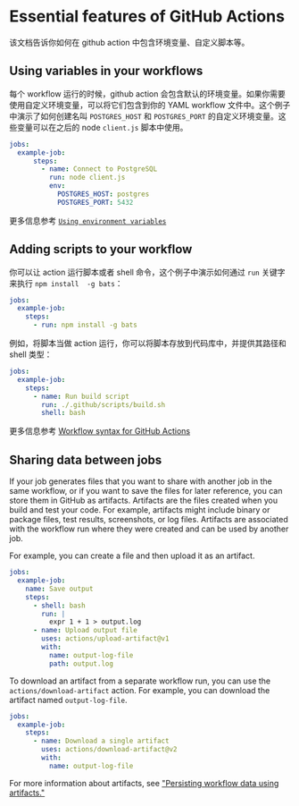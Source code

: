 # Essential features of GitHub Actions

该文档告诉你如何在 github action 中包含环境变量、自定义脚本等。

## Using variables in your workflows


每个 workflow 运行的时候，github action 会包含默认的环境变量。如果你需要使用自定义环境变量，可以将它们包含到你的 YAML workflow 文件中。这个例子中演示了如何创建名叫 `POSTGRES_HOST` 和 `POSTGRES_PORT` 的自定义环境变量。这些变量可以在之后的 node `client.js` 脚本中使用。 

```yml
jobs:
  example-job:
      steps:
        - name: Connect to PostgreSQL
          run: node client.js
          env:
            POSTGRES_HOST: postgres
            POSTGRES_PORT: 5432
```

更多信息参考 [`Using environment variables`](https://docs.github.com/en/actions/configuring-and-managing-workflows/using-environment-variables)

## Adding scripts to your workflow

你可以让 action 运行脚本或者 shell 命令，这个例子中演示如何通过 `run` 关键字来执行 `npm install  -g bats`：

```yml
jobs:
  example-job:
    steps:
      - run: npm install -g bats
```

例如，将脚本当做 action 运行，你可以将脚本存放到代码库中，并提供其路径和 shell 类型：

```yml
jobs:
  example-job:
    steps:
      - name: Run build script
        run: ./.github/scripts/build.sh
        shell: bash
```

更多信息参考 [Workflow syntax for GitHub Actions](https://docs.github.com/en/actions/reference/workflow-syntax-for-github-actions#jobsjob_idstepsrun)

## Sharing data between jobs

If your job generates files that you want to share with another job in the same workflow, or if you want to save the files for later reference, you can store them in GitHub as artifacts. Artifacts are the files created when you build and test your code. For example, artifacts might include binary or package files, test results, screenshots, or log files. Artifacts are associated with the workflow run where they were created and can be used by another job.


For example, you can create a file and then upload it as an artifact.


```yml
jobs:
  example-job:
    name: Save output
    steps:
      - shell: bash
        run: |
          expr 1 + 1 > output.log
      - name: Upload output file
        uses: actions/upload-artifact@v1
        with:
          name: output-log-file
          path: output.log
```

To download an artifact from a separate workflow run, you can use the `actions/download-artifact` action. For example, you can download the artifact named `output-log-file`.

```yml
jobs:
  example-job:
    steps:
      - name: Download a single artifact
        uses: actions/download-artifact@v2
        with:
          name: output-log-file
```

For more information about artifacts, see ["Persisting workflow data using artifacts."](https://docs.github.com/en/actions/configuring-and-managing-workflows/persisting-workflow-data-using-artifacts)

